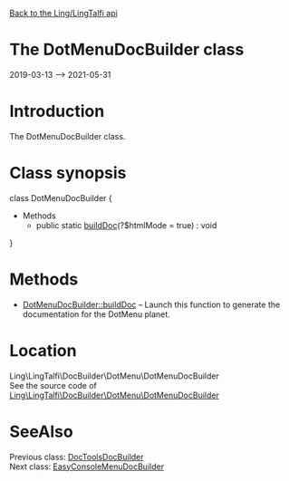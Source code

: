 [Back to the Ling/LingTalfi api](https://github.com/lingtalfi/LingTalfi/blob/master/doc/api/Ling/LingTalfi.md)



The DotMenuDocBuilder class
================
2019-03-13 --> 2021-05-31






Introduction
============

The DotMenuDocBuilder class.



Class synopsis
==============


class <span class="pl-k">DotMenuDocBuilder</span>  {

- Methods
    - public static [buildDoc](https://github.com/lingtalfi/LingTalfi/blob/master/doc/api/Ling/LingTalfi/DocBuilder/DotMenu/DotMenuDocBuilder/buildDoc.md)(?$htmlMode = true) : void

}






Methods
==============

- [DotMenuDocBuilder::buildDoc](https://github.com/lingtalfi/LingTalfi/blob/master/doc/api/Ling/LingTalfi/DocBuilder/DotMenu/DotMenuDocBuilder/buildDoc.md) &ndash; Launch this function to generate the documentation for the DotMenu planet.





Location
=============
Ling\LingTalfi\DocBuilder\DotMenu\DotMenuDocBuilder<br>
See the source code of [Ling\LingTalfi\DocBuilder\DotMenu\DotMenuDocBuilder](https://github.com/lingtalfi/LingTalfi/blob/master/DocBuilder/DotMenu/DotMenuDocBuilder.php)



SeeAlso
==============
Previous class: [DocToolsDocBuilder](https://github.com/lingtalfi/LingTalfi/blob/master/doc/api/Ling/LingTalfi/DocBuilder/DocTools/DocToolsDocBuilder.md)<br>Next class: [EasyConsoleMenuDocBuilder](https://github.com/lingtalfi/LingTalfi/blob/master/doc/api/Ling/LingTalfi/DocBuilder/EasyConsoleMenu/EasyConsoleMenuDocBuilder.md)<br>
